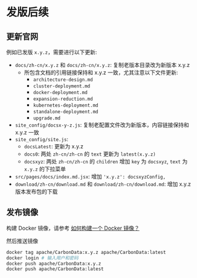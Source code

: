 # 发版后续

## 更新官网

例如已发版 `x.y.z`，需要进行以下更新:

 - `docs/zh-cn/x.y.z` 和 `docs/zh-cn/x.y.z`: 复制老版本目录改为新版本 x.y.z
   - 所包含文档的引用链接保持和 x.y.z 一致，尤其注意以下文件更新:
     - `architecture-design.md`
     - `cluster-deployment.md`
     - `docker-deployment.md`
     - `expansion-reduction.md`
     - `kubernetes-deployment.md`
     - `standalone-deployment.md`
     - `upgrade.md`
 - `site_config/docsx-y-z.js`: 复制老配置文件改为新版本，内容链接保持和 x.y.z 一致
 - `site_config/site.js`:
   - `docsLatest`: 更新为 x.y.z
   - `docs0`: 两处 `zh-cn/zh-cn` 的 `text` 更新为 `latest(x.y.z)`
   - `docsxyz`: 两处 `zh-cn/zh-cn` 的 `children` 增加 `key` 为 `docsxyz`, `text` 为 `x.y.z` 的下拉菜单
 - `src/pages/docs/index.md.jsx`: 增加 `'x.y.z': docsxyzConfig,`
 - `download/zh-cn/download.md` 和 `download/zh-cn/download.md`: 增加 x.y.z 版本发布包的下载

## 发布镜像

构建 Docker 镜像，请参考 [如何构建一个 Docker 镜像？](/zh-cn/docs/latest/user_doc/docker-deployment.html)

然后推送镜像

```bash
docker tag apache/CarbonData:x.y.z apache/CarbonData:latest
docker login # 输入用户和密码
docker push apache/CarbonData:x.y.z
docker push apache/CarbonData:latest
```

